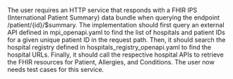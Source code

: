 The user requires an HTTP service that responds with a FHIR IPS (International Patient Summary) data bundle when querying the endpoint /patient/{id}/$summary. The implementation should first query an external API defined in mpi_openapi.yaml to find the list of hospitals and patient IDs for a given unique patient ID in the request path. Then, it should search the hospital registry defined in hospitals_registry_openapi.yaml to find the hospital URLs. Finally, it should call the respective hospital APIs to retrieve the FHIR resources for Patient, Allergies, and Conditions. The user now needs test cases for this service.
